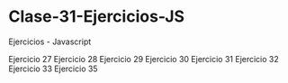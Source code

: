 # Clase-31-Ejercicios-JS

Ejercicios - Javascript

Ejercicio 27
Ejercicio 28
Ejercicio 29
Ejercicio 30
Ejercicio 31
Ejercicio 32
Ejercicio 33
Ejercicio 35
